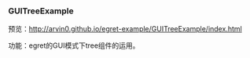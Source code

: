 
### GUITreeExample

预览：http://arvin0.github.io/egret-example/GUITreeExample/index.html

功能：egret的GUI模式下tree组件的运用。